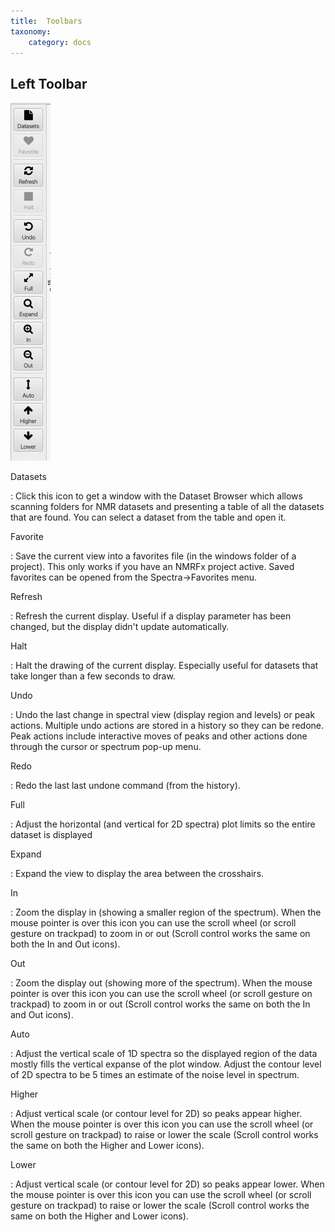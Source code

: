 ```yaml
---
title:  Toolbars
taxonomy:
    category: docs
---
```


## Left Toolbar

![Left ToolBar](images/toolbar.png)

Datasets

:  Click this icon to get a window with the Dataset Browser which allows scanning folders for NMR datasets and presenting a table of all the datasets that are found. You can select a dataset from the table and open it.

Favorite

:    Save the current view into a favorites file (in the windows folder of a project). This only works if you have an NMRFx project active.  Saved favorites can be opened from the Spectra->Favorites menu.


Refresh

:    Refresh the current display. Useful if a display parameter has been changed, but the display didn't update automatically.

Halt

:    Halt the drawing of the current display. Especially useful for datasets that take longer than a few seconds to draw.

Undo

:  Undo the last change in spectral view (display region and levels) or peak actions.  Multiple
undo actions are stored in a history so they can be redone.  Peak actions include interactive moves of peaks and other actions done through the cursor or spectrum pop-up menu.

Redo

:  Redo the last last undone command (from the history).

Full

:    Adjust the horizontal (and vertical for 2D spectra) plot limits so the entire dataset is displayed

Expand

:    Expand the view to display the area between the crosshairs.

In

:    Zoom the display in (showing a smaller region of the spectrum).  When the mouse pointer is over this icon you can use the scroll wheel (or scroll gesture on trackpad) to zoom in or out (Scroll control works the same on both the In and Out icons).

Out

:    Zoom the display out (showing more of the spectrum).  When the mouse pointer is over this icon you can use the scroll wheel (or scroll gesture on trackpad) to zoom in or out (Scroll control works the same on both the In and Out icons).

Auto

:    Adjust the vertical scale of 1D spectra so the displayed region of the data mostly fills the vertical expanse of the plot window. Adjust the contour level of 2D spectra to be 5 times an estimate of the noise level in spectrum.

Higher

:    Adjust vertical scale (or contour level for 2D) so peaks appear higher.  When the mouse pointer is over this icon you can use the scroll wheel (or scroll gesture on trackpad) to raise or lower the scale (Scroll control works the same on both the Higher and Lower icons).

Lower

:    Adjust vertical scale (or contour level for 2D) so peaks appear lower.  When the mouse pointer is over this icon you can use the scroll wheel (or scroll gesture on trackpad) to raise or lower the scale (Scroll control works the same on both the Higher and Lower icons).


